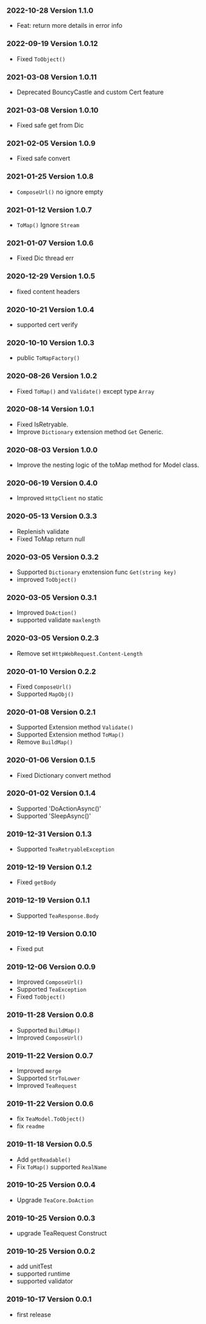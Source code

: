 ### 2022-10-28 Version 1.1.0
* Feat: return more details in error info

### 2022-09-19 Version 1.0.12
* Fixed `ToObject()`

### 2021-03-08 Version 1.0.11
* Deprecated BouncyCastle and custom Cert feature

### 2021-03-08 Version 1.0.10
* Fixed safe get from Dic

### 2021-02-05 Version 1.0.9
* Fixed safe convert

### 2021-01-25 Version 1.0.8
* `ComposeUrl()` no ignore empty

### 2021-01-12 Version 1.0.7
* `ToMap()` Ignore `Stream` 

### 2021-01-07 Version 1.0.6
* Fixed Dic thread err

### 2020-12-29 Version 1.0.5
* fixed content headers

### 2020-10-21 Version 1.0.4
* supported cert verify

### 2020-10-10 Version 1.0.3
* public `ToMapFactory()` 

### 2020-08-26 Version 1.0.2
* Fixed `ToMap()` and `Validate()` except type `Array`

### 2020-08-14 Version 1.0.1
* Fixed IsRetryable.
* Improve `Dictionary` extension method `Get` Generic.

### 2020-08-03 Version 1.0.0
* Improve the nesting logic of the toMap method for Model class.

### 2020-06-19 Version 0.4.0
* Improved `HttpClient` no static

### 2020-05-13 Version 0.3.3
* Replenish validate
* Fixed ToMap return null

### 2020-03-05 Version 0.3.2
* Supported `Dictionary` enxtension func `Get(string key)`
* improved `ToObject()`

### 2020-03-05 Version 0.3.1
* Improved `DoAction()`
* supported validate `maxlength`

### 2020-03-05 Version 0.2.3
* Remove set `HttpWebRequest.Content-Length`

### 2020-01-10 Version 0.2.2
* Fixed `ComposeUrl()`
* Supported `MapObj()`

### 2020-01-08 Version 0.2.1
* Supported Extension method `Validate()`
* Supported Extension method `ToMap()`
* Remove `BuildMap()`

### 2020-01-06 Version 0.1.5
* Fixed Dictionary convert method

### 2020-01-02 Version 0.1.4
* Supported 'DoActionAsync()'
* Supported 'SleepAsync()'

### 2019-12-31 Version 0.1.3
* Supported `TeaRetryableException`

### 2019-12-19 Version 0.1.2
* Fixed `getBody`

### 2019-12-19 Version 0.1.1
* Supported `TeaResponse.Body`

### 2019-12-19 Version 0.0.10
* Fixed put

### 2019-12-06 Version 0.0.9
* Improved `ComposeUrl()`
* Supported `TeaException`
* Fixed `ToObject()`

### 2019-11-28 Version 0.0.8
* Supported `BuildMap()`
* Improved `ComposeUrl()`

### 2019-11-22 Version 0.0.7
* Improved `merge`
* Supported `StrToLower`
* Improved `TeaRequest`

### 2019-11-22 Version 0.0.6
* fix `TeaModel.ToObject()`
* fix `readme`

### 2019-11-18 Version 0.0.5
* Add `getReadable()`
* Fix `ToMap()` supported `RealName`

### 2019-10-25 Version 0.0.4
* Upgrade `TeaCore.DoAction`

### 2019-10-25 Version 0.0.3
* upgrade TeaRequest Construct

### 2019-10-25 Version 0.0.2
* add unitTest 
* supported runtime
* supported validator

### 2019-10-17 Version 0.0.1
* first release